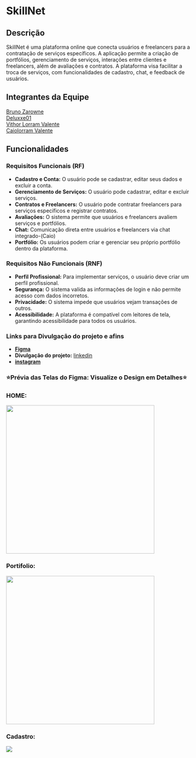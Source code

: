 # SkillNet

## Descrição

SkillNet é uma plataforma online que conecta usuários e freelancers para a contratação de serviços específicos. A aplicação permite a criação de portfólios, gerenciamento de serviços, interações entre clientes e freelancers, além de avaliações e contratos. A plataforma visa facilitar a troca de serviços, com funcionalidades de cadastro, chat, e feedback de usuários.

## Integrantes da Equipe

[Bruno Zarowne](https://github.com/BrunoZarowne)  
[Deluxxe01](https://github.com/deluxxe01)  
[Vithor Lorram Valente](https://github.com/vithorLorramValente7)  
[Caiolorram Valente](https://github.com/caiolorramvalente)

## Funcionalidades

### Requisitos Funcionais (RF)

- **Cadastro e Conta:** O usuário pode se cadastrar, editar seus dados e excluir a conta.
- **Gerenciamento de Serviços:** O usuário pode cadastrar, editar e excluir serviços.
- **Contratos e Freelancers:** O usuário pode contratar freelancers para serviços específicos e registrar contratos.
- **Avaliações:** O sistema permite que usuários e freelancers avaliem serviços e portfólios.
- **Chat:** Comunicação direta entre usuários e freelancers via chat integrado-(Caio)
- **Portfólio:** Os usuários podem criar e gerenciar seu próprio portfólio dentro da plataforma.

### Requisitos Não Funcionais (RNF)

- **Perfil Profissional:** Para implementar serviços, o usuário deve criar um perfil profissional.
- **Segurança:** O sistema valida as informações de login e não permite acesso com dados incorretos.
- **Privacidade:** O sistema impede que usuários vejam transações de outros.
- **Acessibilidade:** A plataforma é compatível com leitores de tela, garantindo acessibilidade para todos os usuários.

### Links para Divulgação do projeto e afins
- **[Figma](https://www.figma.com/design/YTy4JbgmUk9eHSJgHYdDAO/3%C2%B0fase_S.A?node-id=0-1&p=f&t=j7Qqzb3BojkrG2kw-0)**
- **Divulgação do projeto:** [linkedin](https://www.linkedin.com/feed/update/urn:li:activity:7294521192151982081/)
- **[instagram](https://www.instagram.com/skillnet.io?igsh=NnJrb2U1aDl0a3p6)**

### ⭐Prévia das Telas do Figma: Visualize o Design em Detalhes⭐
### HOME:
[<img src="https://i.ibb.co/vvCG0GSL/TELA-INICIAL.png" width="400px">](https://github.com/deluxxe01/SkillNet/blob/main/Skillnet-Codes/Front_end/public/github/TELA%20INICIAL.png)  <br/>
### Portifolio:
[<img src="https://i.ibb.co/TD0gXwkk/PERFIL-USU-RIO-VIS-O-VERDE.jpg" width="400" >](https://github.com/deluxxe01/SkillNet/blob/main/Skillnet-Codes/Front_end/public/github/PERFIL-USU%C3%81RIO-VIS%C3%83O%20VERDE.jpg)  <br/>

### Cadastro:
[<img src="https://i.ibb.co/gF9HZ9rk/TELA-CADASTRO.png">](https://github.com/deluxxe01/SkillNet/blob/main/Skillnet-Codes/Front_end/public/github/TELA%20CADASTRO.png)  <br/>


